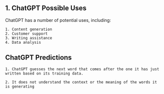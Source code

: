 ## 1. ChatGPT Possible Uses

ChatGPT has a number of potential uses, including:

    1. Content generation
    2. Customer support
    3. Writing assistance
    4. Data analysis

## ChatGPT Predictions

    1. ChatGPT guesses the next word that comes after the one it has just written based on its training data.

    2. It does not understand the context or the meaning of the words it is generating
